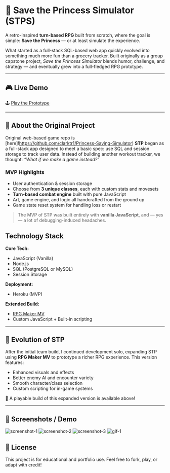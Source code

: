 
# 🏰 Save the Princess Simulator (STPS)

A retro-inspired **turn-based RPG** built from scratch, where the goal is simple: **Save the Princess** — or at least simulate the experience.

What started as a full-stack SQL-based web app quickly evolved into something much more fun than a grocery tracker. Built originally as a group capstone project, *Save the Princess Simulator* blends humor, challenge, and strategy — and eventually grew into a full-fledged RPG prototype.

---

## 🎮 Live Demo

🕹️ [Play the Prototype](https://clarktr1.github.io/STPS-RPG/)  

---

## 🧠 About the Original Project

Original web-based game repo is [here]!https://github.com/clarktr1/Princess-Saving-Simulator)
**STP** began as a full-stack app designed to meet a basic spec: use SQL and session storage to track user data. Instead of building another workout tracker, we thought: _“What if we make a game instead?”_

### MVP Highlights

- User authentication & session storage
- Choose from **3 unique classes**, each with custom stats and movesets
- **Turn-based combat engine** built with pure JavaScript
- Art, game engine, and logic all handcrafted from the ground up
- Game state reset system for handling loss or restart

> The MVP of STP was built entirely with **vanilla JavaScript**, and — yes — a lot of debugging-induced headaches.

## Technology Stack

**Core Tech:**
- JavaScript (Vanilla)
- Node.js
- SQL (PostgreSQL or MySQL)
- Session Storage

**Deployment:**
- Heroku (MVP)

**Extended Build:**
- [RPG Maker MV](https://www.rpgmakerweb.com/products/programs/rpg-maker-mv)
- Custom JavaScript + Built-in scripting

---

## 🔄 Evolution of STP

After the initial team build, I continued development solo, expanding STP using **RPG Maker MV** to prototype a richer RPG experience. This version features:

- Enhanced visuals and effects
- Better enemy AI and encounter variety
- Smooth character/class selection
- Custom scripting for in-game systems

🧪 A playable build of this expanded version is available above!

---

## 📸 Screenshots / Demo

![screenshot-1](https://i.imgur.com/c204ypg.jpeg)
![screenshot-2](https://i.imgur.com/QbpYsWT.png)
![screenshot-3](https://i.imgur.com/HvdvpoK.jpeg)
![gif-1](https://i.imgur.com/xhEWsEQ.gif)

## 📜 License

This project is for educational and portfolio use. Feel free to fork, play, or adapt with credit!

